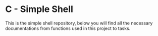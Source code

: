 # C - Simple Shell

This is the simple shell repository, below you will find all the necessary documentations from functions used in this project to tasks.
